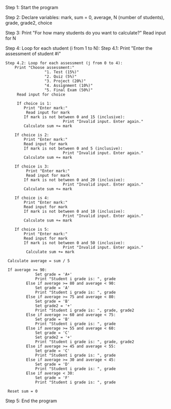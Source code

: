 Step 1: Start the program

Step 2: Declare variables: mark, sum = 0, average, N (number of students), grade, grade2, choice

Step 3: Print "For how many students do you want to calculate?"
        Read input for N

Step 4: Loop for each student (i from 1 to N):
    Step 4.1: Print "Enter the assessment of student #i"
    
    Step 4.2: Loop for each assessment (j from 0 to 4):
        Print "Choose assessment:"
                     "1. Test (15%)"
                     "2. Quiz (5%)"
                     "3. Project (20%)"
                     "4. Assignment (10%)"
                     "5. Final Exam (50%)"
         Read input for choice

         If choice is 1:
            Print "Enter mark:"
             Read input for mark
            If mark is not between 0 and 15 (inclusive):
                             Print "Invalid input. Enter again."
            Calculate sum += mark

        If choice is 2:
            Print "Enter mark:"
            Read input for mark
            If mark is not between 0 and 5 (inclusive):
                             Print "Invalid input. Enter again."
            Calculate sum += mark

        If choice is 3:
             Print "Enter mark:"
             Read input for mark
            If mark is not between 0 and 20 (inclusive):
                             Print "Invalid input. Enter again."
            Calculate sum += mark

        If choice is 4:
            Print "Enter mark:"
            Read input for mark
            If mark is not between 0 and 10 (inclusive):
                             Print "Invalid input. Enter again."
            Calculate sum += mark

        If choice is 5:
            Print "Enter mark:"
            Read input for mark
            If mark is not between 0 and 50 (inclusive):
                             Print "Invalid input. Enter again."
             Calculate sum += mark
                             
     Calculate average = sum / 5

     If average >= 90:
                 Set grade = 'A+'
                 Print "Student i grade is: ", grade
             Else if average >= 80 and average < 90:
                 Set grade = 'A'
                 Print "Student i grade is: ", grade
             Else if average >= 75 and average < 80:
                 Set grade = 'B'
                 Set grade2 = '+'
                 Print "Student i grade is: ", grade, grade2
             Else if average >= 60 and average < 75:
                 Set grade = 'B'
                 Print "Student i grade is: ", grade
             Else if average >= 55 and average < 60:
                 Set grade = 'C'
                 Set grade2 = '+'
                 Print "Student i grade is: ", grade, grade2
             Else if average >= 45 and average < 55:
                 Set grade = 'C'
                 Print "Student i grade is: ", grade
             Else if average >= 30 and average < 45:
                 Set grade = 'D'
                 Print "Student i grade is: ", grade
             Else if average < 30:
                 Set grade = 'F'
                 Print "Student i grade is: ", grade

     Reset sum = 0

Step 5: End the program 